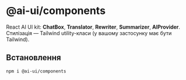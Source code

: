 # @ai-ui/components

React AI UI kit: **ChatBox**, **Translator**, **Rewriter**, **Summarizer**, **AIProvider**.
Стилізація — Tailwind utility-класи (у вашому застосунку має бути Tailwind).

## Встановлення

```bash
npm i @ai-ui/components
```
